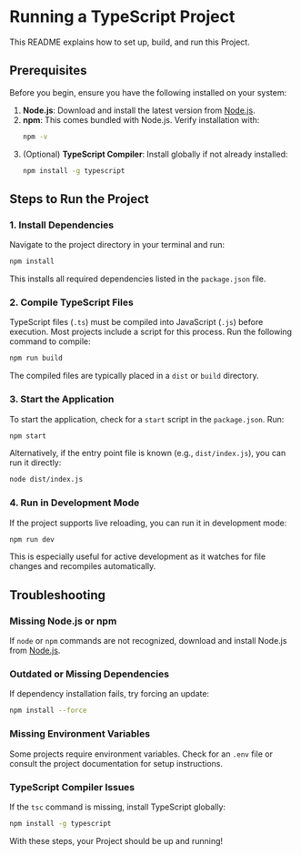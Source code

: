 # Running a TypeScript Project

This README explains how to set up, build, and run this Project. 

## Prerequisites

Before you begin, ensure you have the following installed on your system:

1. **Node.js**: Download and install the latest version from [Node.js](https://nodejs.org/).
2. **npm**: This comes bundled with Node.js. Verify installation with:
   ```bash
   npm -v
   ```
3. (Optional) **TypeScript Compiler**: Install globally if not already installed:
   ```bash
   npm install -g typescript
   ```

## Steps to Run the Project

### 1. Install Dependencies

Navigate to the project directory in your terminal and run:

```bash
npm install
```

This installs all required dependencies listed in the `package.json` file.

### 2. Compile TypeScript Files

TypeScript files (`.ts`) must be compiled into JavaScript (`.js`) before execution. Most projects include a script for this process. Run the following command to compile:

```bash
npm run build
```

The compiled files are typically placed in a `dist` or `build` directory.

### 3. Start the Application

To start the application, check for a `start` script in the `package.json`. Run:

```bash
npm start
```

Alternatively, if the entry point file is known (e.g., `dist/index.js`), you can run it directly:

```bash
node dist/index.js
```

### 4. Run in Development Mode

If the project supports live reloading, you can run it in development mode:

```bash
npm run dev
```

This is especially useful for active development as it watches for file changes and recompiles automatically.

## Troubleshooting

### Missing Node.js or npm

If `node` or `npm` commands are not recognized, download and install Node.js from [Node.js](https://nodejs.org/).

### Outdated or Missing Dependencies

If dependency installation fails, try forcing an update:

```bash
npm install --force
```

### Missing Environment Variables

Some projects require environment variables. Check for an `.env` file or consult the project documentation for setup instructions.

### TypeScript Compiler Issues

If the `tsc` command is missing, install TypeScript globally:

```bash
npm install -g typescript
```


With these steps, your Project should be up and running!

